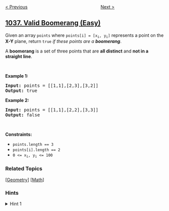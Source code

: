 <!--|This file generated by command(leetcode description); DO NOT EDIT.    |-->
<!--+----------------------------------------------------------------------+-->
<!--|@author    openset <openset.wang@gmail.com>                           |-->
<!--|@link      https://github.com/openset                                 |-->
<!--|@home      https://github.com/openset/leetcode                        |-->
<!--+----------------------------------------------------------------------+-->

[< Previous](../escape-a-large-maze "Escape a Large Maze")
　　　　　　　　　　　　　　　　
[Next >](../binary-search-tree-to-greater-sum-tree "Binary Search Tree to Greater Sum Tree")

## [1037. Valid Boomerang (Easy)](https://leetcode.com/problems/valid-boomerang "有效的回旋镖")

<p>Given an array <code>points</code> where <code>points[i] = [x<sub>i</sub>, y<sub>i</sub>]</code> represents a point on the <strong>X-Y</strong> plane, return <code>true</code> <em>if these points are a <strong>boomerang</strong></em>.</p>

<p>A <strong>boomerang</strong> is a set of three points that are <strong>all distinct</strong> and <strong>not in a straight line</strong>.</p>

<p>&nbsp;</p>
<p><strong>Example 1:</strong></p>
<pre><strong>Input:</strong> points = [[1,1],[2,3],[3,2]]
<strong>Output:</strong> true
</pre><p><strong>Example 2:</strong></p>
<pre><strong>Input:</strong> points = [[1,1],[2,2],[3,3]]
<strong>Output:</strong> false
</pre>
<p>&nbsp;</p>
<p><strong>Constraints:</strong></p>

<ul>
	<li><code>points.length == 3</code></li>
	<li><code>points[i].length == 2</code></li>
	<li><code>0 &lt;= x<sub>i</sub>, y<sub>i</sub> &lt;= 100</code></li>
</ul>

### Related Topics
  [[Geometry](../../tag/geometry/README.md)]
  [[Math](../../tag/math/README.md)]

### Hints
<details>
<summary>Hint 1</summary>
3 points form a boomerang if and only if the triangle formed from them has non-zero area.
</details>
